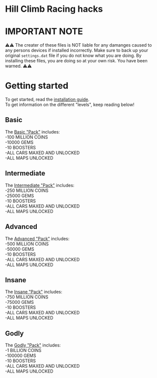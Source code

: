 # Hill Climb Racing hacks
# IMPORTANT NOTE
⚠️⚠️ The creater of these files is NOT liable for any damanges caused to any persons devices if installed incorrectly. Make sure to back up your original `settings.dat` file if you do not know what you are doing. By installing these files, you are doing so at your own risk. You have been warned. ⚠️⚠️

# Getting started
To get started, read the [installation guide](https://github.com/ex-anonymous/hcr/wiki/Installing-Hacks).  
To get information on the different "levels", keep reading below!

## Basic
The [Basic "Pack"](basic/settings.dat) includes:  
  -100 MILLION COINS  
  -10000 GEMS  
  -10 BOOSTERS  
  -ALL CARS MAXED AND UNLOCKED  
  -ALL MAPS UNLOCKED  
  
## Intermediate
The [Intermediate "Pack"](intermediate/settings.dat) includes:  
  -250 MILLION COINS  
  -25000 GEMS  
  -10 BOOSTERS  
  -ALL CARS MAXED AND UNLOCKED  
  -ALL MAPS UNLOCKED  
  
## Advanced
The [Advanced "Pack"](advanced/settings.dat) includes:  
  -500 MILLION COINS  
  -50000 GEMS  
  -10 BOOSTERS  
  -ALL CARS MAXED AND UNLOCKED  
  -ALL MAPS UNLOCKED  
  
## Insane
The [Insane "Pack"](insane/settings.dat) includes:  
  -750 MILLION COINS  
  -75000 GEMS  
  -10 BOOSTERS  
  -ALL CARS MAXED AND UNLOCKED  
  -ALL MAPS UNLOCKED  
  
## Godly
The [Godly "Pack"](godly/settings.dat) includes:  
  -1 BILLION COINS  
  -100000 GEMS  
  -10 BOOSTERS  
  -ALL CARS MAXED AND UNLOCKED  
  -ALL MAPS UNLOCKED  

